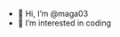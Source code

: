 - 👋 Hi, I’m @maga03
- 👀 I’m interested in coding
<!---
maga03/maga03 is a ✨ special ✨ repository because its `README.md` (this file) appears on your GitHub profile.
You can click the Preview link to take a look at your changes.
--->

